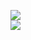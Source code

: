 [![](https://img.shields.io/badge/Made%20With-Github%20Spray-lightgrey.svg?style=for-the-badge&logo=github)](https://github.com/Annihil/github-spray#298)  
[![](https://i.imgur.com/2DrTn0Z.gif)](https://github.com/Annihil/github-spray)